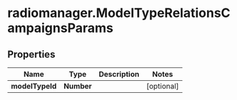 # radiomanager.ModelTypeRelationsCampaignsParams

## Properties

Name | Type | Description | Notes
------------ | ------------- | ------------- | -------------
**modelTypeId** | **Number** |  | [optional] 


